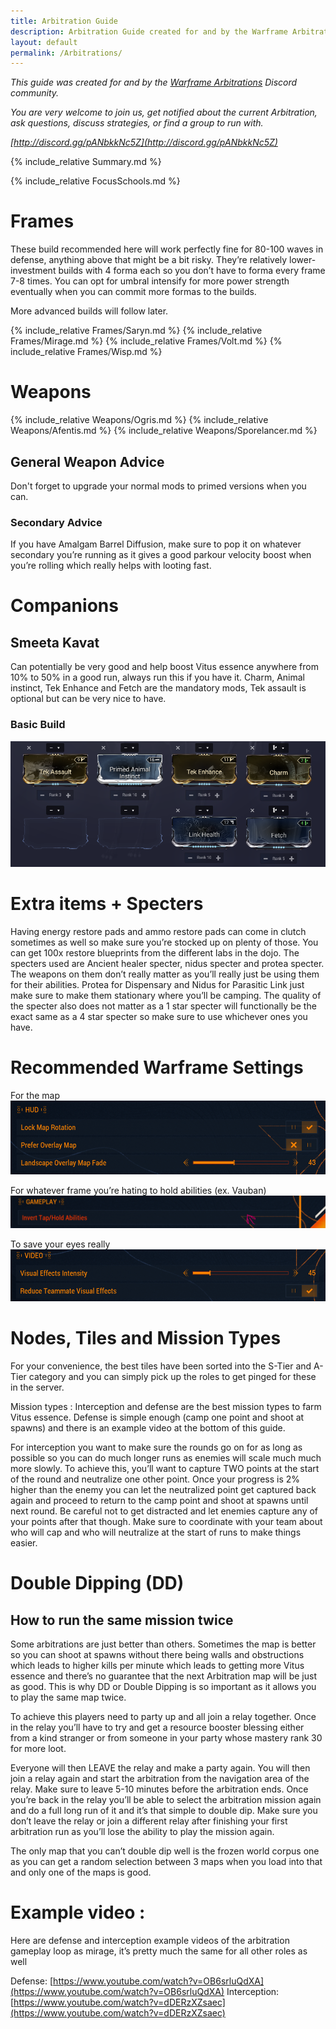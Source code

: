 ```yaml
---
title: Arbitration Guide
description: Arbitration Guide created for and by the Warframe Arbitrations community.
layout: default
permalink: /Arbitrations/
---
```


*This guide was created for and by the [Warframe Arbitrations](http://discord.gg/d2ubNDSv8a) Discord community.*

*You are very welcome to join us, get notified about the current Arbitration, ask questions, discuss strategies, or find a group to run with.*

*[http://discord.gg/pANbkkNc5Z](http://discord.gg/pANbkkNc5Z)*

{% include_relative Summary.md %}

{% include_relative FocusSchools.md %}

# Frames

These build recommended here will work perfectly fine for 80-100 waves in defense, anything above that might be a bit risky. They’re relatively lower-investment builds with 4 forma each so you don’t have to forma every frame 7-8 times. You can opt for umbral intensify for more power strength eventually when you can commit more formas to the builds. 

More advanced builds will follow later.


{% include_relative Frames/Saryn.md %}
{% include_relative Frames/Mirage.md %}
{% include_relative Frames/Volt.md %}
{% include_relative Frames/Wisp.md %}

# Weapons

{% include_relative Weapons/Ogris.md %}
{% include_relative Weapons/Afentis.md %}
{% include_relative Weapons/Sporelancer.md %}

## General Weapon Advice 
Don't forget to upgrade your normal mods to primed versions when you can.

### Secondary Advice 
If you have Amalgam Barrel Diffusion, make sure to pop it on whatever secondary you’re running as it gives a good parkour velocity boost when you’re rolling which really helps with looting fast.

# Companions
## Smeeta Kavat
Can potentially be very good and help boost Vitus essence anywhere from 10% to 50% in a good run, always run this if you have it. 
Charm, Animal instinct, Tek Enhance and Fetch are the mandatory mods, Tek assault is optional but can be very nice to have.

### Basic Build
![](media/builds_smeeta_basic.png)

# Extra items + Specters
Having energy restore pads and ammo restore pads can come in clutch sometimes as well so make sure you’re stocked up on plenty of those. You can get 100x restore blueprints from the different labs in the dojo. The specters used are Ancient healer specter, nidus specter and protea specter. The weapons on them don’t really matter as you’ll really just be using them for their abilities. Protea for Dispensary and Nidus for Parasitic Link just make sure to make them stationary where you’ll be camping. The quality of the specter also does not matter as a 1 star specter will functionally be the exact same as a 4 star specter so make sure to use whichever ones you have.


# Recommended Warframe Settings
For the map
![](media/settings_map.png)

For whatever frame you’re hating to hold abilities (ex. Vauban)
![](media/settings2.png)

To save your eyes really
![](media/settings1.png)

# Nodes, Tiles and Mission Types

For your convenience, the best tiles have been sorted into the S-Tier and A-Tier category and you can simply pick up the roles to get pinged for these in the server.

Mission types : 
Interception and defense are the best mission types to farm Vitus essence. Defense is simple enough (camp one point and shoot at spawns) and there is an example video at the bottom of this guide.

For interception you want to make sure the rounds go on for as long as possible so you can do much longer runs as enemies will scale much much more slowly. To achieve this, you’ll want to capture TWO points at the start of the round and neutralize one other point. Once your progress is 2% higher than the enemy you can let the neutralized point get captured back again and proceed to return to the camp point and shoot at spawns until next round. Be careful not to get distracted and let enemies capture any of your points after that though. Make sure to coordinate with your team about who will cap and who will neutralize at the start of runs to make things easier.

# Double Dipping (DD) 
## How to run the same mission twice
Some arbitrations are just better than others. Sometimes the map is better so you can shoot at spawns without there being walls and obstructions which leads to higher kills per minute which leads to getting more Vitus essence and there’s no guarantee that the next Arbitration map will be just as good. This is why DD or Double Dipping is so important as it allows you to play the same map twice.

To achieve this players need to party up and all join a relay together. Once in the relay you’ll have to try and get a resource booster blessing either from a kind stranger or from someone in your party whose mastery rank 30 for more loot. 
 


Everyone will then LEAVE the relay and make a party again. You will then join a relay again and start the arbitration from the navigation area of the relay. Make sure to leave 5-10 minutes before the arbitration ends. Once you’re back in the relay you’ll be able to select the arbitration mission again and do a full long run of it and it’s that simple to double dip. Make sure you don’t leave the relay or join a different relay after finishing your first arbitration run as you’ll lose the ability to play the mission again.

The only map that you can’t double dip well is the frozen world corpus one as you can get a random selection between 3 maps when you load into that and only one of the maps is good. 

# Example video : 

Here are defense and interception example videos of the arbitration gameplay loop as mirage, it’s pretty much the same for all other roles as well

Defense:  [https://www.youtube.com/watch?v=OB6srluQdXA](https://www.youtube.com/watch?v=OB6srluQdXA)
Interception: [https://www.youtube.com/watch?v=dDERzXZsaec](https://www.youtube.com/watch?v=dDERzXZsaec)

